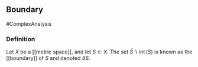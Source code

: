 ## Boundary
#ComplexAnalysis  

### Definition
Let $X$ be a [[metric space]], and let $S \subset X$. The set $\bar{S} \backslash \operatorname{int}(S)$ is known as the [[boundary]] of $S$ and denoted $\partial S$.